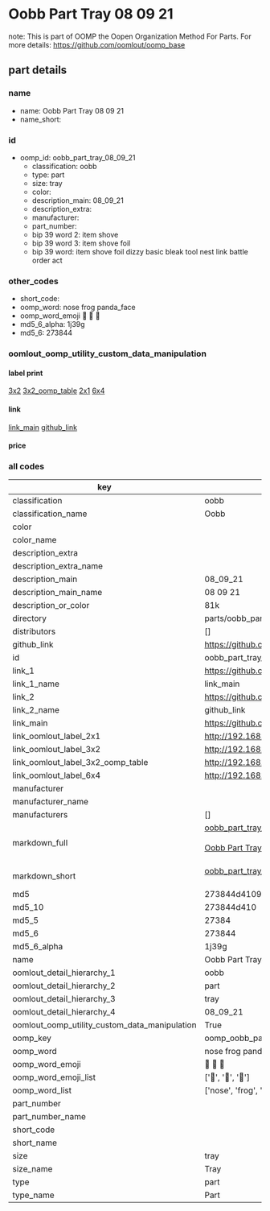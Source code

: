 # Oobb Part Tray 08 09 21  

note: This is part of OOMP the Oopen Organization Method For Parts. For more details: https://github.com/oomlout/oomp_base

##  part details





### name
* name: Oobb Part Tray 08 09 21
* name_short: 
### id
* oomp_id: oobb_part_tray_08_09_21
  * classification: oobb
  * type: part
  * size: tray
  * color: 
  * description_main: 08_09_21
  * description_extra: 
  * manufacturer: 
  * part_number: 
  * bip 39 word 2: item shove
  * bip 39 word 3: item shove foil
  * bip 39 word: item shove foil dizzy basic bleak tool nest link battle order act

### other_codes
* short_code: 
* oomp_word: nose frog panda_face
* oomp_word_emoji :nose: :frog: :panda_face:
* md5_6_alpha: 1j39g
* md5_6: 273844






### oomlout_oomp_utility_custom_data_manipulation
#### label print
[3x2](http://192.168.1.245:1112/?label=oomp%201j39g)
[3x2_oomp_table](http://192.168.1.107:1112/?label=oomp%201j39g)
[2x1](http://192.168.1.242:1112/?label=oomp%201j39g)
[6x4](http://192.168.1.55:1112/?label=oomp%201j39g)    

#### link

[link_main](https://github.com/oomlout/oomlout_oomp_current_version_messy/tree/main/parts/oobb_part_tray_08_09_21) [github_link](https://github.com/oomlout/oomlout_oomp_part_src/tree/main/parts/oobb_part_tray_08_09_21)                             

#### price







### all codes 
| key | value |  
| --- | --- |  
| classification | oobb |  
| classification_name | Oobb |  
| color |  |  
| color_name |  |  
| description_extra |  |  
| description_extra_name |  |  
| description_main | 08_09_21 |  
| description_main_name | 08 09 21 |  
| description_or_color | 81k |  
| directory | parts/oobb_part_tray_08_09_21 |  
| distributors | [] |  
| github_link | https://github.com/oomlout/oomlout_oomp_part_src/tree/main/parts/oobb_part_tray_08_09_21 |  
| id | oobb_part_tray_08_09_21 |  
| link_1 | https://github.com/oomlout/oomlout_oomp_current_version_messy/tree/main/parts/oobb_part_tray_08_09_21 |  
| link_1_name | link_main |  
| link_2 | https://github.com/oomlout/oomlout_oomp_part_src/tree/main/parts/oobb_part_tray_08_09_21 |  
| link_2_name | github_link |  
| link_main | https://github.com/oomlout/oomlout_oomp_current_version_messy/tree/main/parts/oobb_part_tray_08_09_21 |  
| link_oomlout_label_2x1 | http://192.168.1.242:1112/?label=oomp%201j39g |  
| link_oomlout_label_3x2 | http://192.168.1.245:1112/?label=oomp%201j39g |  
| link_oomlout_label_3x2_oomp_table | http://192.168.1.107:1112/?label=oomp%201j39g |  
| link_oomlout_label_6x4 | http://192.168.1.55:1112/?label=oomp%201j39g |  
| manufacturer |  |  
| manufacturer_name |  |  
| manufacturers | [] |  
| markdown_full | [oobb_part_tray_08_09_21](https://github.com/oomlout/oomlout_oomp_current_version_messy/tree/main/parts/oobb_part_tray_08_09_21)<br>[](https://github.com/oomlout/oomlout_oomp_current_version_messy/tree/main/parts/oobb_part_tray_08_09_21)<br>[Oobb Part Tray 08 09 21](https://github.com/oomlout/oomlout_oomp_current_version_messy/tree/main/parts/oobb_part_tray_08_09_21)<br><br> |  
| markdown_short | [oobb_part_tray_08_09_21](https://github.com/oomlout/oomlout_oomp_current_version_messy/tree/main/parts/oobb_part_tray_08_09_21)<br><br> |  
| md5 | 273844d410949c945e098402b4f1c3b6 |  
| md5_10 | 273844d410 |  
| md5_5 | 27384 |  
| md5_6 | 273844 |  
| md5_6_alpha | 1j39g |  
| name | Oobb Part Tray 08 09 21 |  
| oomlout_detail_hierarchy_1 | oobb |  
| oomlout_detail_hierarchy_2 | part |  
| oomlout_detail_hierarchy_3 | tray |  
| oomlout_detail_hierarchy_4 | 08_09_21 |  
| oomlout_oomp_utility_custom_data_manipulation | True |  
| oomp_key | oomp_oobb_part_tray_08_09_21 |  
| oomp_word | nose frog panda_face |  
| oomp_word_emoji | :nose: :frog: :panda_face: |  
| oomp_word_emoji_list | [':nose:', ':frog:', ':panda_face:'] |  
| oomp_word_list | ['nose', 'frog', 'panda_face'] |  
| part_number |  |  
| part_number_name |  |  
| short_code |  |  
| short_name |  |  
| size | tray |  
| size_name | Tray |  
| type | part |  
| type_name | Part |  

